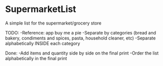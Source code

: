 # SupermarketList
A simple list for the supermarket/grocery store

TODO:
-Reference: app buy me a pie
-Separate by categories (bread and bakery, condiments and spices, pasta, household cleaner, etc)
-Separate alphabetically INSIDE each category



Done:
-Add items and quantity side by side on the final print
-Order the list alphabetically in the final print


